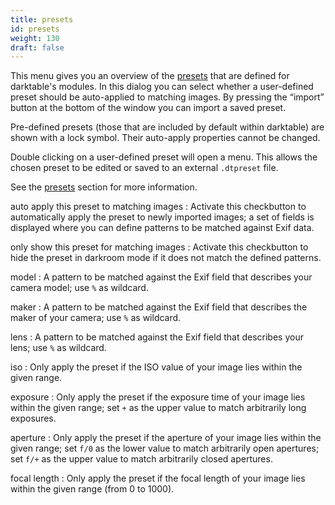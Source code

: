 ```yaml
---
title: presets
id: presets
weight: 130
draft: false
---
```


This menu gives you an overview of the [presets](../darkroom/interacting-with-modules/presets.md) that are defined for darktable's modules. In this dialog you can select whether a user-defined preset should be auto-applied to matching images. By pressing the “import” button at the bottom of the window you can import a saved preset.

Pre-defined presets (those that are included by default within darktable) are shown with a lock symbol. Their auto-apply properties cannot be changed.

Double clicking on a user-defined preset will open a menu. This allows the chosen preset to be edited or saved to an external `.dtpreset` file. 

See the [presets](../darkroom/interacting-with-modules/presets.md) section for more information.

auto apply this preset to matching images
: Activate this checkbutton to automatically apply the preset to newly imported images; a set of fields is displayed where you can define patterns to be matched against Exif data.

only show this preset for matching images
: Activate this checkbutton to hide the preset in darkroom mode if it does not match the defined patterns.

model
: A pattern to be matched against the Exif field that describes your camera model; use `%` as wildcard.

maker
: A pattern to be matched against the Exif field that describes the maker of your camera; use `%` as wildcard.

lens
: A pattern to be matched against the Exif field that describes your lens; use `%` as wildcard.

iso
: Only apply the preset if the ISO value of your image lies within the given range.

exposure
: Only apply the preset if the exposure time of your image lies within the given range; set `+` as the upper value to match arbitrarily long exposures.

aperture
: Only apply the preset if the aperture of your image lies within the given range; set `f/0` as the lower value to match arbitrarily open apertures; set `f/+` as the upper value to match arbitrarily closed apertures.

focal length
: Only apply the preset if the focal length of your image lies within the given range (from 0 to 1000). 
